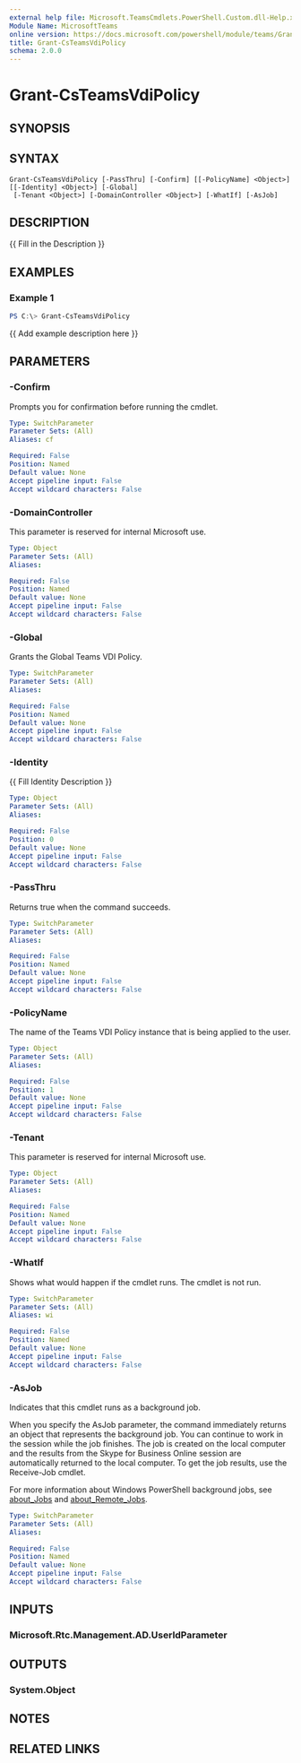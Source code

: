 ```yaml
---
external help file: Microsoft.TeamsCmdlets.PowerShell.Custom.dll-Help.xml
Module Name: MicrosoftTeams
online version: https://docs.microsoft.com/powershell/module/teams/Grant-CsTeamsVdiPolicy
title: Grant-CsTeamsVdiPolicy
schema: 2.0.0
---
```


# Grant-CsTeamsVdiPolicy

## SYNOPSIS

## SYNTAX

```
Grant-CsTeamsVdiPolicy [-PassThru] [-Confirm] [[-PolicyName] <Object>] [[-Identity] <Object>] [-Global]
 [-Tenant <Object>] [-DomainController <Object>] [-WhatIf] [-AsJob]
```

## DESCRIPTION
{{ Fill in the Description }}

## EXAMPLES

### Example 1
```powershell
PS C:\> Grant-CsTeamsVdiPolicy
```

{{ Add example description here }}

## PARAMETERS

### -Confirm
Prompts you for confirmation before running the cmdlet.

```yaml
Type: SwitchParameter
Parameter Sets: (All)
Aliases: cf

Required: False
Position: Named
Default value: None
Accept pipeline input: False
Accept wildcard characters: False
```

### -DomainController
This parameter is reserved for internal Microsoft use.

```yaml
Type: Object
Parameter Sets: (All)
Aliases:

Required: False
Position: Named
Default value: None
Accept pipeline input: False
Accept wildcard characters: False
```

### -Global
Grants the Global Teams VDI Policy.

```yaml
Type: SwitchParameter
Parameter Sets: (All)
Aliases:

Required: False
Position: Named
Default value: None
Accept pipeline input: False
Accept wildcard characters: False
```

### -Identity
{{ Fill Identity Description }}

```yaml
Type: Object
Parameter Sets: (All)
Aliases:

Required: False
Position: 0
Default value: None
Accept pipeline input: False
Accept wildcard characters: False
```

### -PassThru
Returns true when the command succeeds.

```yaml
Type: SwitchParameter
Parameter Sets: (All)
Aliases:

Required: False
Position: Named
Default value: None
Accept pipeline input: False
Accept wildcard characters: False
```

### -PolicyName
The name of the Teams VDI Policy instance that is being applied to the user.

```yaml
Type: Object
Parameter Sets: (All)
Aliases:

Required: False
Position: 1
Default value: None
Accept pipeline input: False
Accept wildcard characters: False
```

### -Tenant
This parameter is reserved for internal Microsoft use.

```yaml
Type: Object
Parameter Sets: (All)
Aliases:

Required: False
Position: Named
Default value: None
Accept pipeline input: False
Accept wildcard characters: False
```

### -WhatIf
Shows what would happen if the cmdlet runs.
The cmdlet is not run.

```yaml
Type: SwitchParameter
Parameter Sets: (All)
Aliases: wi

Required: False
Position: Named
Default value: None
Accept pipeline input: False
Accept wildcard characters: False
```

### -AsJob
Indicates that this cmdlet runs as a background job.

When you specify the AsJob parameter, the command immediately returns an object that represents the background job. You can continue to work in the session while the job finishes. The job is created on the local computer and the results from the Skype for Business Online session are automatically returned to the local computer. To get the job results, use the Receive-Job cmdlet.

For more information about Windows PowerShell background jobs, see [about_Jobs](https://docs.microsoft.com/powershell/module/microsoft.powershell.core/about/about_jobs?view=powershell-7.1) and [about_Remote_Jobs](https://docs.microsoft.com/powershell/module/microsoft.powershell.core/about/about_remote_jobs?view=powershell-7.1).

```yaml
Type: SwitchParameter
Parameter Sets: (All)
Aliases:

Required: False
Position: Named
Default value: None
Accept pipeline input: False
Accept wildcard characters: False
```

## INPUTS

### Microsoft.Rtc.Management.AD.UserIdParameter

## OUTPUTS

### System.Object
## NOTES

## RELATED LINKS
